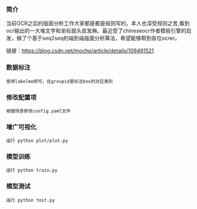 
### 简介
    
当前OCR之后的版面分析工作大家都是都是规则写的，本人也深受规则之苦,看到ocr输出的一大堆文字和坐标就头皮发麻。最近受了chineseocr作者模板引擎的启发，做了个基于seq2seq的端到端版面分析算法，希望能够帮到各位ocrer。

链接：https://blog.csdn.net/mochp/article/details/109491521


### 数据标注
   
    使用labelme即可，在groupid里标注box的对应类别

### 修改配置项
   
    根据场景修改config.yaml文件

### 增广可视化
    
    运行 python plot/plot.py

### 模型训练
    
    运行 python train.py

### 模型测试
    
    运行 python test.py